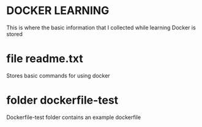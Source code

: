 # DOCKER LEARNING
This is where the basic information that I collected while learning Docker is stored
# file readme.txt
Stores basic commands for using docker
# folder dockerfile-test
Dockerfile-test folder contains an example dockerfile 